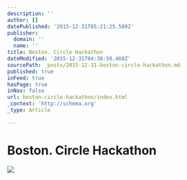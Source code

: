 ```yaml
---
description: ''
author: []
datePublished: '2015-12-31T05:21:25.589Z'
publisher:
  domain: ''
  name: ''
title: Boston. Circle Hackathon
dateModified: '2015-12-31T04:38:50.468Z'
sourcePath: _posts/2015-12-31-boston-circle-hackathon.md
published: true
inFeed: true
hasPage: true
inNav: false
url: boston-circle-hackathon/index.html
_context: 'http://schema.org'
_type: Article

---
```

# Boston. Circle Hackathon
![](https://the-grid-user-content.s3-us-west-2.amazonaws.com/4161ca0a-5e42-4730-b788-c0418635ff22.png)